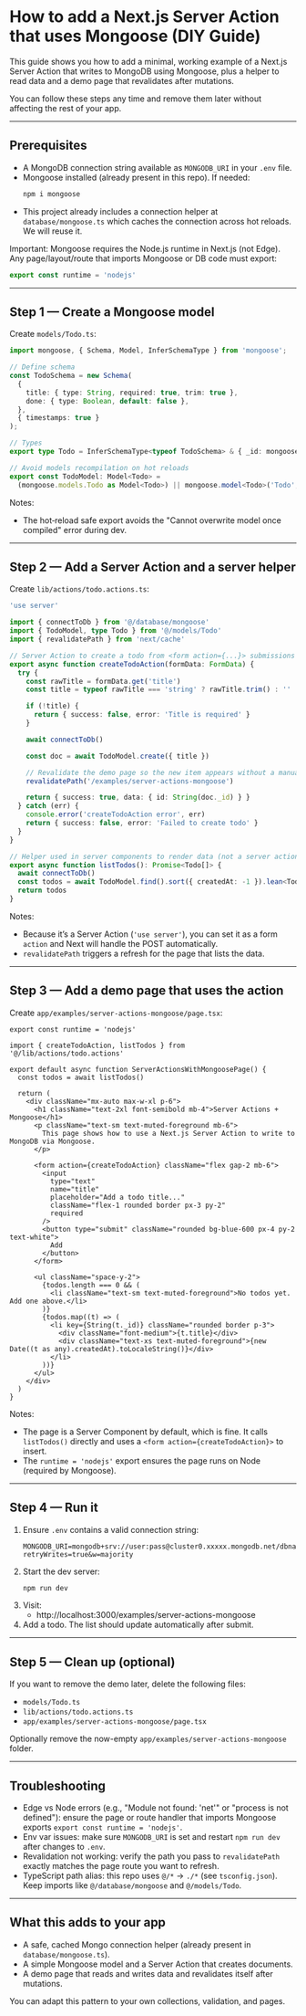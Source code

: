 # How to add a Next.js Server Action that uses Mongoose (DIY Guide)

This guide shows you how to add a minimal, working example of a Next.js Server Action that writes to MongoDB using Mongoose, plus a helper to read data and a demo page that revalidates after mutations.

You can follow these steps any time and remove them later without affecting the rest of your app.

---

## Prerequisites
- A MongoDB connection string available as `MONGODB_URI` in your `.env` file.
- Mongoose installed (already present in this repo). If needed:
  ```bash
  npm i mongoose
  ```
- This project already includes a connection helper at `database/mongoose.ts` which caches the connection across hot reloads. We will reuse it.

Important: Mongoose requires the Node.js runtime in Next.js (not Edge). Any page/layout/route that imports Mongoose or DB code must export:
```ts
export const runtime = 'nodejs'
```

---

## Step 1 — Create a Mongoose model
Create `models/Todo.ts`:

```ts
import mongoose, { Schema, Model, InferSchemaType } from 'mongoose';

// Define schema
const TodoSchema = new Schema(
  {
    title: { type: String, required: true, trim: true },
    done: { type: Boolean, default: false },
  },
  { timestamps: true }
);

// Types
export type Todo = InferSchemaType<typeof TodoSchema> & { _id: mongoose.Types.ObjectId };

// Avoid models recompilation on hot reloads
export const TodoModel: Model<Todo> =
  (mongoose.models.Todo as Model<Todo>) || mongoose.model<Todo>('Todo', TodoSchema);
```

Notes:
- The hot‑reload safe export avoids the "Cannot overwrite model once compiled" error during dev.

---

## Step 2 — Add a Server Action and a server helper
Create `lib/actions/todo.actions.ts`:

```ts
'use server'

import { connectToDb } from '@/database/mongoose'
import { TodoModel, type Todo } from '@/models/Todo'
import { revalidatePath } from 'next/cache'

// Server Action to create a todo from <form action={...}> submissions
export async function createTodoAction(formData: FormData) {
  try {
    const rawTitle = formData.get('title')
    const title = typeof rawTitle === 'string' ? rawTitle.trim() : ''

    if (!title) {
      return { success: false, error: 'Title is required' }
    }

    await connectToDb()

    const doc = await TodoModel.create({ title })

    // Revalidate the demo page so the new item appears without a manual refresh
    revalidatePath('/examples/server-actions-mongoose')

    return { success: true, data: { id: String(doc._id) } }
  } catch (err) {
    console.error('createTodoAction error', err)
    return { success: false, error: 'Failed to create todo' }
  }
}

// Helper used in server components to render data (not a server action)
export async function listTodos(): Promise<Todo[]> {
  await connectToDb()
  const todos = await TodoModel.find().sort({ createdAt: -1 }).lean<Todo[]>()
  return todos
}
```

Notes:
- Because it’s a Server Action (`'use server'`), you can set it as a form `action` and Next will handle the POST automatically.
- `revalidatePath` triggers a refresh for the page that lists the data.

---

## Step 3 — Add a demo page that uses the action
Create `app/examples/server-actions-mongoose/page.tsx`:

```tsx
export const runtime = 'nodejs'

import { createTodoAction, listTodos } from '@/lib/actions/todo.actions'

export default async function ServerActionsWithMongoosePage() {
  const todos = await listTodos()

  return (
    <div className="mx-auto max-w-xl p-6">
      <h1 className="text-2xl font-semibold mb-4">Server Actions + Mongoose</h1>
      <p className="text-sm text-muted-foreground mb-6">
        This page shows how to use a Next.js Server Action to write to MongoDB via Mongoose.
      </p>

      <form action={createTodoAction} className="flex gap-2 mb-6">
        <input
          type="text"
          name="title"
          placeholder="Add a todo title..."
          className="flex-1 rounded border px-3 py-2"
          required
        />
        <button type="submit" className="rounded bg-blue-600 px-4 py-2 text-white">
          Add
        </button>
      </form>

      <ul className="space-y-2">
        {todos.length === 0 && (
          <li className="text-sm text-muted-foreground">No todos yet. Add one above.</li>
        )}
        {todos.map((t) => (
          <li key={String(t._id)} className="rounded border p-3">
            <div className="font-medium">{t.title}</div>
            <div className="text-xs text-muted-foreground">{new Date((t as any).createdAt).toLocaleString()}</div>
          </li>
        ))}
      </ul>
    </div>
  )
}
```

Notes:
- The page is a Server Component by default, which is fine. It calls `listTodos()` directly and uses a `<form action={createTodoAction}>` to insert.
- The `runtime = 'nodejs'` export ensures the page runs on Node (required by Mongoose).

---

## Step 4 — Run it
1. Ensure `.env` contains a valid connection string:
   ```env
   MONGODB_URI=mongodb+srv://user:pass@cluster0.xxxxx.mongodb.net/dbname?retryWrites=true&w=majority
   ```
2. Start the dev server:
   ```bash
   npm run dev
   ```
3. Visit:
   - http://localhost:3000/examples/server-actions-mongoose
4. Add a todo. The list should update automatically after submit.

---

## Step 5 — Clean up (optional)
If you want to remove the demo later, delete the following files:
- `models/Todo.ts`
- `lib/actions/todo.actions.ts`
- `app/examples/server-actions-mongoose/page.tsx`

Optionally remove the now-empty `app/examples/server-actions-mongoose` folder.

---

## Troubleshooting
- Edge vs Node errors (e.g., "Module not found: 'net'" or "process is not defined"): ensure the page or route handler that imports Mongoose exports `export const runtime = 'nodejs'`.
- Env var issues: make sure `MONGODB_URI` is set and restart `npm run dev` after changes to `.env`.
- Revalidation not working: verify the path you pass to `revalidatePath` exactly matches the page route you want to refresh.
- TypeScript path alias: this repo uses `@/*` → `./*` (see `tsconfig.json`). Keep imports like `@/database/mongoose` and `@/models/Todo`.

---

## What this adds to your app
- A safe, cached Mongo connection helper (already present in `database/mongoose.ts`).
- A simple Mongoose model and a Server Action that creates documents.
- A demo page that reads and writes data and revalidates itself after mutations.

You can adapt this pattern to your own collections, validation, and pages.